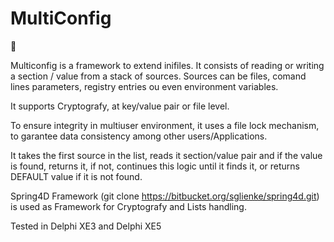# MultiConfig

:construction:

Multiconfig is a framework to extend inifiles.
It consists of reading or writing a section / value from a stack of sources.
Sources can be files, comand lines parameters, registry entries ou even environment variables.

It supports Cryptografy, at key/value pair or file level.

To ensure integrity in multiuser environment, it uses a file lock mechanism, to garantee data consistency among other users/Applications.

It takes the first source in the list, reads it section/value pair and if the value is found, returns it, if not, continues this logic until it finds it, or returns DEFAULT value if it is not found.

Spring4D Framework (git clone https://bitbucket.org/sglienke/spring4d.git) is used as Framework for Cryptografy and Lists handling.


Tested in Delphi XE3 and Delphi XE5



